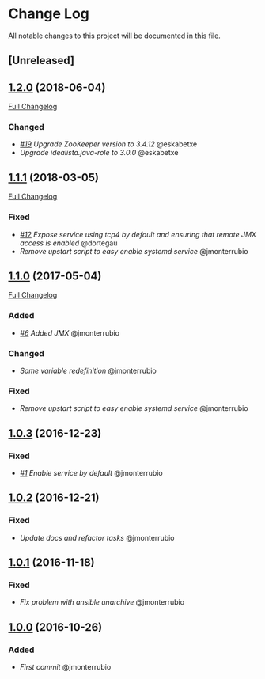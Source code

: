 # Change Log
All notable changes to this project will be documented in this file.

## [Unreleased]

## [1.2.0](https://github.com/idealista/zookeeper-role/tree/1.2.0) (2018-06-04)
[Full Changelog](https://github.com/idealista/zookeeper-role/compare/1.1.1...1.2.0)

### Changed
- *[#19](https://github.com/idealista/zookeeper-role/issues/19) Upgrade ZooKeeper version to 3.4.12*  @eskabetxe
- *Upgrade idealista.java-role to 3.0.0* @eskabetxe

## [1.1.1](https://github.com/idealista/zookeeper-role/tree/1.1.1) (2018-03-05)
[Full Changelog](https://github.com/idealista/zookeeper-role/compare/1.1.0...1.1.1)

### Fixed
- *[#12](https://github.com/idealista/zookeeper-role/issues/12) Expose service using tcp4 by default and ensuring that remote JMX access is enabled*  @dortegau
- *Remove upstart script to easy enable systemd service* @jmonterrubio

## [1.1.0](https://github.com/idealista/zookeeper-role/tree/1.1.0) (2017-05-04)
[Full Changelog](https://github.com/idealista/zookeeper-role/compare/1.0.3...1.1.0)

### Added
- *[#6](https://github.com/idealista/zookeeper-role/issues/6) Added JMX*  @jmonterrubio

### Changed
- *Some variable redefinition* @jmonterrubio

### Fixed
- *Remove upstart script to easy enable systemd service* @jmonterrubio

## [1.0.3](https://github.com/idealista/zookeeper-role/tree/1.0.3) (2016-12-23)
### Fixed
- *[#1](https://github.com/idealista/zookeeper-role/issues/1) Enable service by default*  @jmonterrubio

## [1.0.2](https://github.com/idealista/zookeeper-role/tree/1.0.2) (2016-12-21)
### Fixed
- *Update docs and refactor tasks*  @jmonterrubio

## [1.0.1](https://github.com/idealista/zookeeper-role/tree/1.0.1) (2016-11-18)
### Fixed
- *Fix problem with ansible unarchive*  @jmonterrubio

## [1.0.0](https://github.com/idealista/zookeeper-role/tree/1.0.0) (2016-10-26)
### Added
- *First commit* @jmonterrubio
